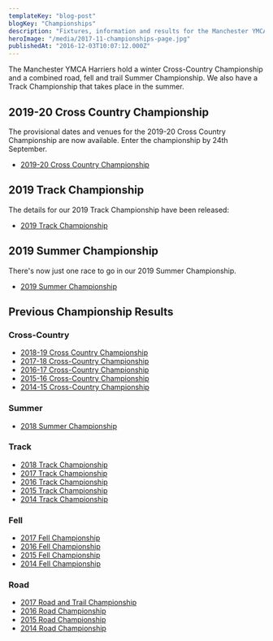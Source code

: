 ```yaml
---
templateKey: "blog-post"
blogKey: "Championships"
description: "Fixtures, information and results for the Manchester YMCA Harriers cross-country, road, fell and track championships. "
heroImage: "/media/2017-11-championships-page.jpg"
publishedAt: "2016-12-03T10:07:12.000Z"
---
```

The Manchester YMCA Harriers hold a winter Cross-Country Championship and a combined road, fell and trail Summer Championship. We also have a Track Championship that takes place in the summer.

## 2019-20 Cross Country Championship
The provisional dates and venues for the 2019-20 Cross Country Championship are now available. Enter the championship by 24th September.

* [2019-20 Cross Country Championship](/championships/cross-country-championship-2019-20)

## 2019 Track Championship
The details for our 2019 Track Championship have been released:

* [2019 Track Championship](/championships/track-championship-2019)

## 2019 Summer Championship
There's now just one race to go in our 2019 Summer Championship.

* [2019 Summer Championship](/championships/summer-championship-2019)

## Previous Championship Results

### Cross-Country
* [2018-19 Cross Country Championship](/championships/cross-country-championship-2018-19)
* [2017-18 Cross-Country Championship](/championships/cross-country-championship-2017-18)
* [2016-17 Cross-Country Championship](/championships/cross-country-championship-2016-17)
* [2015-16 Cross-Country Championship](/championships/cross-country-championship-2015-16)
* [2014-15 Cross-Country Championship](/championships/cross-country-championship-2014-15)

### Summer
* [2018 Summer Championship](/championships/summer-championship-2018)

### Track
* [2018 Track Championship](/championships/track-championship-2018)
* [2017 Track Championship](/championships/track-championship-2017)
* [2016 Track Championship](/championships/track-championship-2016)
* [2015 Track Championship](/championships/track-championship-2015)
* [2014 Track Championship](/championships/track-championship-2014)

### Fell
* [2017 Fell Championship](/championships/fell-championship-2017)
* [2016 Fell Championship](/championships/fell-championship-2016)
* [2015 Fell Championship](/championships/fell-championship-2015)
* [2014 Fell Championship](/championships/fell-championship-2014)

### Road
* [2017 Road and Trail Championship](/championships/road-trail-championship-2017)
* [2016 Road Championship](/championships/road-championship-2016)
* [2015 Road Championship](/championships/road-championship-2015)
* [2014 Road Championship](/championships/road-championship-2014)
